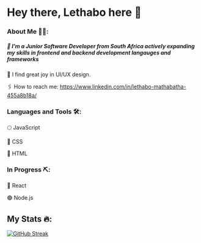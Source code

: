 # Hey there, Lethabo here 👋

### About Me 👩‍💻:

##### 🦾 I’m a Junior Software Developer from South Africa actively expanding my skills in frontend and backend development langauges and frameworks

🎡 I find great joy in UI/UX design. 

🖇 How to reach me: https://www.linkedin.com/in/lethabo-mathabatha-455a8b18a/



### Languages and Tools 🛠:
🌕 JavaScript

🔵 CSS

🔴 HTML


### In Progress ⛏:
🌌 React 

🟢 Node.js

## My Stats 🔥:
[![GitHub Streak](https://streak-stats.demolab.com?user=lethabomathabatha&theme=transparent&hide_border=true&border_radius=14&exclude_days=Sun%2CSat)](https://git.io/streak-stats)
